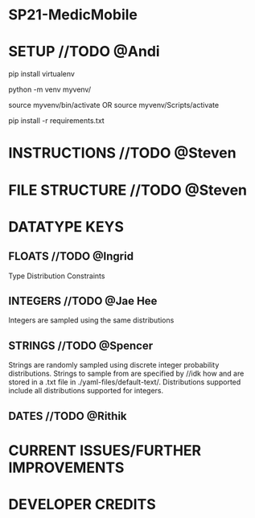 # SP21-MedicMobile
# SETUP //TODO @Andi
pip install virtualenv

python -m venv myvenv/

source myvenv/bin/activate
OR source myvenv/Scripts/activate

pip install -r requirements.txt

# INSTRUCTIONS //TODO @Steven 



# FILE STRUCTURE //TODO @Steven


# DATATYPE KEYS

## FLOATS //TODO @Ingrid
Type
Distribution
Constraints


## INTEGERS //TODO @Jae Hee
Integers are sampled using the same distributions 

## STRINGS //TODO @Spencer

Strings are randomly sampled using discrete integer probability distributions. Strings to sample from are specified by //idk how
and are stored in a .txt file in ./yaml-files/default-text/. Distributions supported include all distributions supported for integers.

## DATES //TODO @Rithik


# CURRENT ISSUES/FURTHER IMPROVEMENTS

# DEVELOPER CREDITS









